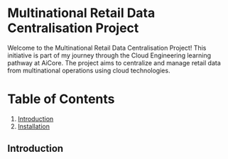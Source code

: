 # Multinational Retail Data Centralisation Project

Welcome to the Multinational Retail Data Centralisation Project! This initiative is part of my journey through the 
Cloud Engineering learning pathway at AiCore. The project aims to centralize and manage retail data from 
multinational operations using cloud technologies.

# Table of Contents
1. [Introduction](#introduction)
2. [Installation](#installation)

## Introduction 
